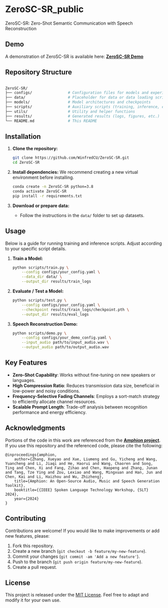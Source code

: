 # ZeroSC-SR_public

ZeroSC-SR: Zero-Shot Semantic Communication with Speech Reconstruction


## Demo

A demonstration of ZeroSC-SR is available here:  [**ZeroSC-SR Demo**](https://winfredcu.github.io/ZeroSC-SR_demo/#abstract)


## Repository Structure

```bash

ZeroSC-SR/
├── configs/                # Configuration files for models and experiments
├── data/                   # Placeholder for data or data loading scripts
├── models/                 # Model architectures and checkpoints
├── scripts/                # Auxiliary scripts (training, inference, evaluation, channel transmission)
├── utils/                  # Utility and helper functions
├── results/                # Generated results (logs, figures, etc.)
└── README.md               # This README
```

## Installation

1. **Clone the repository:**
   ```bash
   git clone https://github.com/WinfredCU/ZeroSC-SR.git
   cd ZeroSC-SR
   ```

2. **Install dependencies:**
   We recommend creating a new virtual environment before installing.

   ```bash
   conda create -n ZeroSC-SR python=3.8
   conda activate ZeroSC-SR
   pip install -r requirements.txt
   ```

3. **Download or prepare data:**
   - Follow the instructions in the `data/` folder to set up datasets.

## Usage

Below is a guide for running training and inference scripts. Adjust according to your specific script details.

1. **Train a Model:**
   ```bash
   python scripts/train.py \
       --config configs/your_config.yaml \
       --data_dir data/ \
       --output_dir results/train_logs
   ```

2. **Evaluate / Test a Model:**
   ```bash
   python scripts/test.py \
       --config configs/your_config.yaml \
       --checkpoint results/train_logs/checkpoint.pth \
       --output_dir results/eval_logs
   ```

3. **Speech Reconstruction Demo:**
   ```bash
   python scripts/demo.py \
       --config configs/your_demo_config.yaml \
       --input_audio path/to/input_audio.wav \
       --output_audio path/to/output_audio.wav
   ```

## Key Features

- **Zero-Shot Capability**: Works without fine-tuning on new speakers or languages.
- **High Compression Ratio**: Reduces transmission data size, beneficial in low-power and noisy conditions.
- **Frequency-Selective Fading Channels**: Employs a sort-match strategy to efficiently allocate channel resources.
- **Scalable Prompt Length**: Trade-off analysis between recognition performance and energy efficiency.

## Acknowledgments

Portions of the code in this work are referenced from the [**Amphion project**](https://github.com/open-mmlab/Amphion).  
If you use this repository and the referenced code, please cite the following:

```
@inproceedings{amphion,
    author={Zhang, Xueyao and Xue, Liumeng and Gu, Yicheng and Wang, Yuancheng and Li, Jiaqi and He, Haorui and Wang, Chaoren and Song, Ting and Chen, Xi and Fang, Zihao and Chen, Haopeng and Zhang, Junan and Tang, Tze Ying and Zou, Lexiao and Wang, Mingxuan and Han, Jun and Chen, Kai and Li, Haizhou and Wu, Zhizheng},
    title={Amphion: An Open-Source Audio, Music and Speech Generation Toolkit},
    booktitle={{IEEE} Spoken Language Technology Workshop, {SLT} 2024},
    year={2024}
}
```

## Contributing

Contributions are welcome! If you would like to make improvements or add new features, please:

1. Fork this repository.
2. Create a new branch (`git checkout -b feature/my-new-feature`).
3. Commit your changes (`git commit -am 'Add a new feature'`).
4. Push to the branch (`git push origin feature/my-new-feature`).
5. Create a pull request.

## License

This project is released under the [MIT License](LICENSE). Feel free to adapt and modify it for your own use.

```
